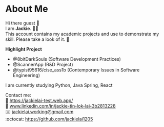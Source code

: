 # About Me
Hi there guest :wave: <br>
I am **Jackie**. :technologist: <br>
This account contains my academic projects and use to demonstrate my skill. Please take a look of it. :raised_hands:

**Highlight Project**
- @8bitDarkSouls (Software Development Practices)
- @ScannerApp (R&D Project)
- @typist95616/cise_ass1b (Contemporary Issues in Software Engineering)

I am currently studying Python, Java Spring, React

Contact me:<br>
:file_folder: https://jackielai-test.web.app/ <br>
:briefcase: www.linkedin.com/in/jackie-tin-lok-lai-3b2813228 <br>
:envelope: jackielai.working@gmail.com <br>
:octocat: https://github.com/jackielai1205
